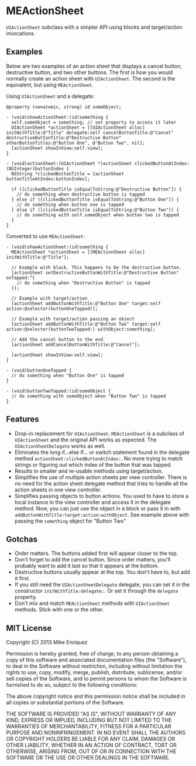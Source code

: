 # MEActionSheet

`UIActionSheet` subclass with a simpler API using blocks and target/action invocations.

## Examples

Below are two examples of an action sheet that displays a cancel button, destructive button, and two other buttons. The first is how you would normally create an action sheet with `UIActionSheet`. The second is the equivalent, but using `MEActionSheet`.

Using `UIActionSheet` and a delegate:

    @property (nonatomic, strong) id someObject;

    - (void)showActionSheet:(id)something {
      self.someObject = something; // set property to access it later
      UIActionSheet *actionSheet = [[UIActionSheet alloc] initWithTitle:@"Title" delegate:self cancelButtonTitle:@"Cancel" destructiveButtonTitle:@"Destructive Button" otherButtonTitles:@"Button One", @"Button Two", nil];
      [actionSheet showInView:self.view];
    }

    - (void)actionSheet:(UIActionSheet *)actionSheet clickedButtonAtIndex:(NSInteger)buttonIndex {
      NSString *clickedButtonTitle = [actionSheet buttonTitleAtIndex:buttonIndex];

      if ([clickedButtonTitle isEqualToString:@"Destructive Button"]) {
        // do something when destructive button is tapped
      } else if ([clickedButtonTitle isEqualToString:@"Button One"]) {
        // do something when button one is tapped
      } else if ([clickedButtonTitle isEqualToString:@"Button Two"]) {
        // do something with self.someObject when button two is tapped
      }
    }

Converted to use `MEActionSheet`:

    - (void)showActionSheet:(id)something {
      MEActionSheet *actionSheet = [[MEActionSheet alloc] initWithTitle:@"Title"];

      // Example with block. This happens to be the destructive button.
      [actionSheet setDestructiveButtonWithTitle:@"Destructive Button" onTapped:^{
        // do something when "Destructive Button" is tapped
      }];

      // Example with target/action
      [actionSheet addButtonWithTitle:@"Button One" target:self action:@selector(buttonOneTapped)];

      // Example with target/action passing an object
      [actionSheet addButtonWithTitle:@"Button Two" target:self action:@selector(buttonTwoTapped:) withObject:something];

      // Add the cancel button to the end
      [actionSheet addCancelButtonWithTitle:@"Cancel"];

      [actionSheet showInView:self.view];
    }

    - (void)buttonOneTapped {
      // do something when "Button One" is tapped
    }

    - (void)buttonTwoTapped:(id)someObject {
      // do something with someObject when "Button Two" is tapped
    }

## Features

* Drop-in replacement for `UIActionSheet`. `MEActionSheet` is a subclass of `UIActionSheet` and the original API works as expected. The `UIActionSheetDelegate` works as well.
* Eliminates the long if...else if... or switch statement found in the delegate method `actionSheet:clickedButtonAtIndex:`. No more trying to match strings or figuring out which index of the button that was tapped.
* Results in smaller and re-usable methods using target/action.
* Simplifies the use of multiple action sheets per view controller. There is no need for the action sheet delegate method that tries to handle all the action sheets in one view controller.
* Simplifies passing objects to button actions. You used to have to store a local instance in the view controller and access it in the delegate method. Now, you can just use the object in a block or pass it in with `addButtonWithTitle:target:action:withObject`. See example above with passing the `something` object for "Button Two"

## Gotchas

* Order matters. The buttons added first will appear closer to the top.
* Don't forget to add the cancel button. Since order matters, you'll probably want to add it last so that it appears at the bottom.
* Destructive buttons usually appear at the top. You don't have to, but add it first.
* If you still need the `UIActionSheetDelegate` delegate, you can set it in the constructor `initWithTitle:delegate:`. Or set it through the `delegate` property.
* Don't mix and match `MEActionSheet` methods with `UIActionSheet` methods. Stick with one or the other.

## MIT License

Copyright (C) 2013 Mike Enriquez

Permission is hereby granted, free of charge, to any person obtaining a copy of
this software and associated documentation files (the "Software"), to deal in
the Software without restriction, including without limitation the rights to
use, copy, modify, merge, publish, distribute, sublicense, and/or sell copies
of the Software, and to permit persons to whom the Software is furnished to do
so, subject to the following conditions:

The above copyright notice and this permission notice shall be included in all
copies or substantial portions of the Software.

THE SOFTWARE IS PROVIDED "AS IS", WITHOUT WARRANTY OF ANY KIND, EXPRESS OR
IMPLIED, INCLUDING BUT NOT LIMITED TO THE WARRANTIES OF MERCHANTABILITY,
FITNESS FOR A PARTICULAR PURPOSE AND NONINFRINGEMENT. IN NO EVENT SHALL THE
AUTHORS OR COPYRIGHT HOLDERS BE LIABLE FOR ANY CLAIM, DAMAGES OR OTHER
LIABILITY, WHETHER IN AN ACTION OF CONTRACT, TORT OR OTHERWISE, ARISING FROM,
OUT OF OR IN CONNECTION WITH THE SOFTWARE OR THE USE OR OTHER DEALINGS IN THE
SOFTWARE.
